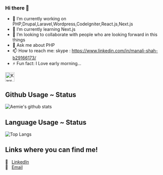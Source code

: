 ### Hi there 👋

- 🔭 I’m currently working on PHP,Drupal,Laravel,Wordpress,CodeIgniter,React.js,Next.js
- 🌱 I’m currently learning Next.js
- 👯 I’m looking to collaborate with people who are looking forward in this things
- 💬 Ask me about PHP
- 📫 How to reach me: skype : https://www.linkedin.com/in/manali-shah-b29166173/
- ⚡ Fun fact: I Love early morning... 


<a href="https://dev.to/karshil2309">
  <img src="https://d2fltix0v2e0sb.cloudfront.net/dev-badge.svg" alt="Karshil sheth's DEV Profile" height="30" width="30">
</a>


## Github Usage ~ Status 
![Aemie's github stats](https://github-readme-stats.aemiej.vercel.app/api?username=manalisiddharthshah&show_icons=true&hide_border=true&theme=tokyonight&private=true)   

## Language Usage ~ Status
![Top Langs](https://github-readme-stats.aemiej.vercel.app/api/top-langs/?username=manalisiddharthshah&layout=compact&theme=tokyonight&show_icons=true&hide_border=true&private=true)

## Links where you can find me! 

:pushpin: &nbsp; [LinkedIn](https://www.linkedin.com/in/manali-shah-b29166173/)  
:pushpin: &nbsp; [Email](mailto:manalisiddharthshah98@gmail.com)  




